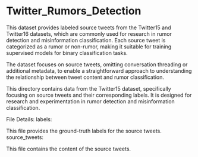 # Twitter_Rumors_Detection
This dataset provides labeled source tweets from the Twitter15 and Twitter16 datasets, which are commonly used for research in rumor detection and misinformation classification. Each source tweet is categorized as a rumor or non-rumor, making it suitable for training supervised models for binary classification tasks.

The dataset focuses on source tweets, omitting conversation threading or additional metadata, to enable a straightforward approach to understanding the relationship between tweet content and rumor classification.


This directory contains data from the Twitter15 dataset, specifically focusing on source tweets and their corresponding labels. It is designed for research and experimentation in rumor detection and misinformation classification.

File Details:
labels:

This file provides the ground-truth labels for the source tweets.
source_tweets:

This file contains the content of the source tweets.
